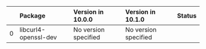 <!-- markdown-link-check-disable -->

|    | Package              | Version in 10.0.0    | Version in 10.1.0    | Status   |
|---:|:---------------------|:---------------------|:---------------------|:---------|
|  0 | libcurl4-openssl-dev | No version specified | No version specified |          |